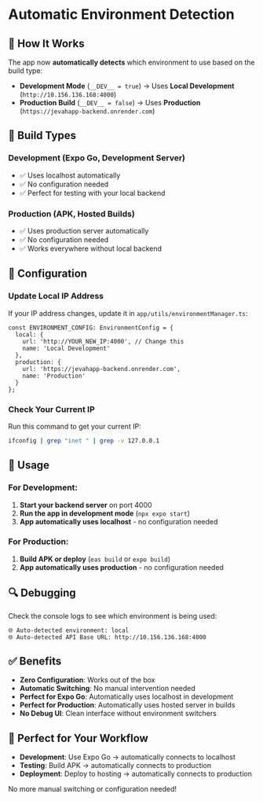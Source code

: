 # Automatic Environment Detection

## 🎯 How It Works

The app now **automatically detects** which environment to use based on the build type:

- **Development Mode** (`__DEV__ = true`) → Uses **Local Development** (`http://10.156.136.168:4000`)
- **Production Build** (`__DEV__ = false`) → Uses **Production** (`https://jevahapp-backend.onrender.com`)

## 🚀 Build Types

### Development (Expo Go, Development Server)
- ✅ Uses localhost automatically
- ✅ No configuration needed
- ✅ Perfect for testing with your local backend

### Production (APK, Hosted Builds)
- ✅ Uses production server automatically
- ✅ No configuration needed
- ✅ Works everywhere without local backend

## 🔧 Configuration

### Update Local IP Address

If your IP address changes, update it in `app/utils/environmentManager.ts`:

```tsx
const ENVIRONMENT_CONFIG: EnvironmentConfig = {
  local: {
    url: 'http://YOUR_NEW_IP:4000', // Change this
    name: 'Local Development'
  },
  production: {
    url: 'https://jevahapp-backend.onrender.com',
    name: 'Production'
  }
};
```

### Check Your Current IP

Run this command to get your current IP:

```bash
ifconfig | grep "inet " | grep -v 127.0.0.1
```

## 📱 Usage

### For Development:
1. **Start your backend server** on port 4000
2. **Run the app in development mode** (`npx expo start`)
3. **App automatically uses localhost** - no configuration needed

### For Production:
1. **Build APK or deploy** (`eas build` or `expo build`)
2. **App automatically uses production** - no configuration needed

## 🔍 Debugging

Check the console logs to see which environment is being used:

```
🌐 Auto-detected environment: local
🌐 Auto-detected API Base URL: http://10.156.136.168:4000
```

## ✅ Benefits

- **Zero Configuration**: Works out of the box
- **Automatic Switching**: No manual intervention needed
- **Perfect for Expo Go**: Automatically uses localhost in development
- **Perfect for Production**: Automatically uses hosted server in builds
- **No Debug UI**: Clean interface without environment switchers

## 🎯 Perfect for Your Workflow

- **Development**: Use Expo Go → automatically connects to localhost
- **Testing**: Build APK → automatically connects to production
- **Deployment**: Deploy to hosting → automatically connects to production

No more manual switching or configuration needed!
